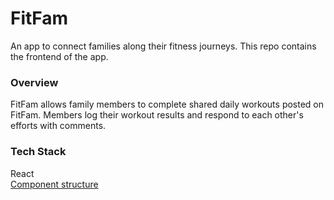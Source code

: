 # FitFam
An app to connect families along their fitness journeys. This repo contains the frontend of the app.

### Overview
FitFam allows family members to complete shared daily workouts posted on FitFam. Members log their workout results and respond to each other's efforts with comments. 

### Tech Stack
React  
[Component structure](https://docs.google.com/presentation/d/1m08gpmcFyXLrIEbB2YN-A2URZnDTxKkUglf-dcRSkIE/edit?usp=sharing)
